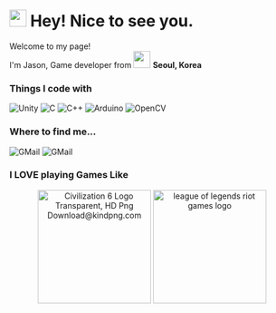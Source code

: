 <h1><img src="https://emojis.slackmojis.com/emojis/images/1531849430/4246/blob-sunglasses.gif?1531849430" width="30"/> Hey! Nice to see you.</h1>

<p>Welcome to my page! </br> I'm Jason, Game developer from <img src="https://user-images.githubusercontent.com/81475273/234159070-236ce67a-2069-49b9-9fa1-d450b0db6901.png" width="30"/> <b>Seoul, Korea</b>
<h3>Things I code with</h3>
<p>
  <img alt="Unity" src="https://img.shields.io/badge/-Unity-F05032?style=for-the-badge&logo=Unity&logoColor=ffffff" />
  <img alt="C" src="https://img.shields.io/badge/C-A8B9CC.svg?style=for-the-badge&logo=C&logoColor=white" /> 
  <img alt="C++" src="https://img.shields.io/badge/-C++-00599C.svg?style=for-the-badge&logo=C%2B%2B" />
  <img alt="Arduino" src="https://img.shields.io/badge/Arduino-00979D.svg?style=for-the-badge&logo=Arduino&logoColor=white" />
  <img alt="OpenCV" src="https://img.shields.io/badge/OpenCV-5C3EE8.svg?style=for-the-badge&logo=OpenCV&logoColor=white" />
</p>



<h3>Where to find me...</h3>
<p>
  <img alt="GMail" src="https://img.shields.io/badge/Gmail-d14836?style=for-the-badge&logo=Gmail&logoColor=white&link=mailto:maruluv0527@gmail.com" />
  <img alt="GMail" src="https://img.shields.io/badge/Naver-03C75A?style=for-the-badge&logo=Naver&logoColor=white&link=mailto:jasongoo@naver.com" />
</p>

<h3>I LOVE playing Games Like</h3>
<p>
  <DIV style = "text-align:center";>
  <img src="https://www.kindpng.com/picc/m/2-25021_civilization-6-logo-transparent-hd-png-download.png" width="200" alt="Civilization 6 Logo Transparent, HD Png Download@kindpng.com">
  <img src="https://www.freepnglogos.com/uploads/lol-logo-png/league-of-legends-riot-games-logo-5.PNG" width="200" alt="league of legends riot games logo" />
  </DIV>
  
</p>
    

